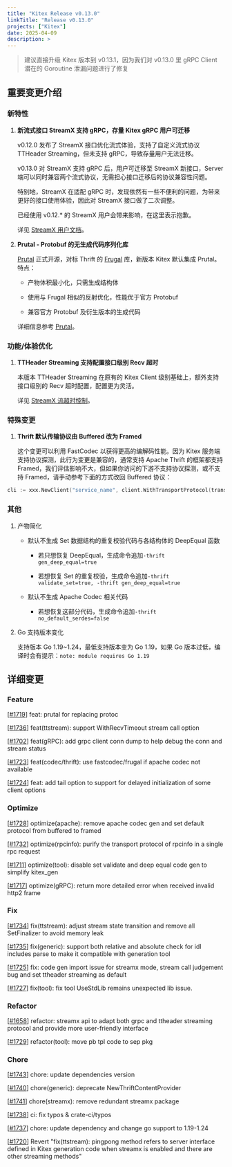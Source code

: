 ```yaml
---
title: "Kitex Release v0.13.0"
linkTitle: "Release v0.13.0"
projects: ["Kitex"]
date: 2025-04-09
description: >
---
```


> 建议直接升级 Kitex 版本到 v0.13.1，因为我们对 v0.13.0 里 gRPC Client 潜在的 Goroutine 泄漏问题进行了修复

## **重要变更介绍**

### **新特性**
1. **新流式接口 StreamX 支持 gRPC，存量 Kitex gRPC 用户可迁移**
    
    v0.12.0 发布了 StreamX 接口优化流式体验，支持了自定义流式协议 TTHeader Streaming，但未支持 gRPC，导致存量用户无法迁移。

    v0.13.0 对 StreamX 支持 gRPC 后，用户可迁移至 StreamX 新接口，Server 端可以同时兼容两个流式协议，无需担心接口迁移后的协议兼容性问题。

    特别地，StreamX 在适配 gRPC 时，发现依然有一些不便利的问题，为带来更好的接口使用体验，因此对 StreamX 接口做了二次调整。

    已经使用 v0.12.* 的 StreamX 用户会带来影响，在这里表示抱歉。

    详见 [StreamX 用户文档](/zh/docs/kitex/tutorials/basic-feature/streamx)。

2. **Prutal - Protobuf 的无生成代码序列化库**

    [Prutal](https://github.com/cloudwego/prutal) 正式开源，对标 Thrift 的 [Frugal](https://github.com/cloudwego/frugal) 库，新版本 Kitex 默认集成 Prutal。特点：

    - 产物体积最小化，只需生成结构体

    - 使用与 Frugal 相似的反射优化，性能优于官方 Protobuf

    - 兼容官方 Protobuf 及衍生版本的生成代码

    详细信息参考 [Prutal](/zh/docs/kitex/tutorials/code-gen/prutal)。

### **功能/体验优化**
1. **TTHeader Streaming 支持配置接口级别 Recv 超时**

    本版本 TTHeader Streaming 在原有的 Kitex Client 级别基础上，额外支持接口级别的 Recv 超时配置，配置更为灵活。

    详见 [StreamX 流超时控制](/zh/docs/kitex/tutorials/basic-feature/streamx/streamx_timeout_control/)。

### **特殊变更**

1. **Thrift 默认传输协议由 Buffered 改为 Framed**

    这个变更可以利用 FastCodec 以获得更高的编解码性能。因为 Kitex 服务端支持协议探测，此行为变更是兼容的，通常支持 Apache Thrift 的框架都支持 Framed，我们评估影响不大，但如果你访问的下游不支持协议探测，或不支持 Framed，请手动参考下面的方式改回 Buffered 协议：

```go
cli := xxx.NewClient("service_name", client.WithTransportProtocol(transport.PurePayload))
```

### **其他**
1. 产物简化

    - 默认不生成 Set 数据结构的重复校验代码与各结构体的 DeepEqual 函数

      - 若只想恢复 DeepEqual，生成命令追加```-thrift gen_deep_equal=true```

      - 若想恢复 Set 的重复校验，生成命令追加```-thrift validate_set=true, -thrift gen_deep_equal=true```

    - 默认不生成 Apache Codec 相关代码

      - 若想恢复这部分代码，生成命令追加```-thrift no_default_serdes=false```
2. Go 支持版本变化
    
    支持版本 Go 1.19~1.24，最低支持版本变为 Go 1.19，如果 Go 版本过低，编译时会有提示：```note: module requires Go 1.19```

## **详细变更**
### Feature
[[#1719](https://github.com/cloudwego/kitex/pull/1719)] feat: prutal for replacing protoc

[[#1736](https://github.com/cloudwego/kitex/pull/1736)] feat(ttstream): support WithRecvTimeout stream call option

[[#1702](https://github.com/cloudwego/kitex/pull/1702)] feat(gRPC): add grpc client conn dump to help debug the conn and stream status

[[#1723](https://github.com/cloudwego/kitex/pull/1723)] feat(codec/thrift): use fastcodec/frugal if apache codec not available

[[#1724](https://github.com/cloudwego/kitex/pull/1724)] feat: add tail option to support for delayed initialization of some client options

### Optimize
[[#1728](https://github.com/cloudwego/kitex/pull/1728)] optimize(apache): remove apache codec gen and set default protocol from buffered to framed

[[#1732](https://github.com/cloudwego/kitex/pull/1732)] optimize(rpcinfo): purify the transport protocol of rpcinfo in a single rpc request

[[#1711](https://github.com/cloudwego/kitex/pull/1711)] optimize(tool): disable set validate and deep equal code gen to simplify kitex_gen

[[#1717](https://github.com/cloudwego/kitex/pull/1717)] optimize(gRPC): return more detailed error when received invalid http2 frame

### Fix
[[#1734](https://github.com/cloudwego/kitex/pull/1734)] fix(ttstream): adjust stream state transition and remove all SetFinalizer to avoid memory leak

[[#1735](https://github.com/cloudwego/kitex/pull/1735)] fix(generic): support both relative and absolute check for idl includes parse to make it compatible with generation tool

[[#1725](https://github.com/cloudwego/kitex/pull/1725)] fix: code gen import issue for streamx mode, stream call judgement bug and set ttheader streaming as default

[[#1727](https://github.com/cloudwego/kitex/pull/1727)] fix(tool): fix tool UseStdLib remains unexpected lib issue.

### Refactor
[[#1658](https://github.com/cloudwego/kitex/pull/1658)] refactor: streamx api to adapt both grpc and ttheader streaming protocol and provide more user-friendly interface

[[#1729](https://github.com/cloudwego/kitex/pull/1729)] refactor(tool): move pb tpl code to sep pkg

### Chore
[[#1743](https://github.com/cloudwego/kitex/pull/1743)] chore: update dependencies version

[[#1740](https://github.com/cloudwego/kitex/pull/1740)] chore(generic): deprecate NewThriftContentProvider

[[#1741](https://github.com/cloudwego/kitex/pull/1741)] chore(streamx): remove redundant streamx package

[[#1738](https://github.com/cloudwego/kitex/pull/1738)] ci: fix typos & crate-ci/typos

[[#1737](https://github.com/cloudwego/kitex/pull/1737)] chore: update dependency and change go support to 1.19-1.24

[[#1720](https://github.com/cloudwego/kitex/pull/1720)] Revert "fix(ttstream): pingpong method refers to server interface defined in Kitex generation code when streamx is enabled and there are other streaming methods"
